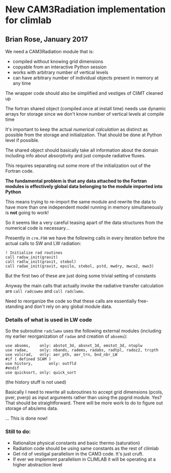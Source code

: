 # New CAM3Radiation implementation for climlab

## Brian Rose, January 2017

We need a CAM3Radiation module that is:

- compiled without knowing grid dimensions
- copyable from an interactive Python session
- works with arbitrary number of vertical levels
- can have arbitrary number of individual objects present in memory at any time

The wrapper code should also be simplified and vestiges of CliMT cleaned up

The fortran shared object (compiled once at install time) needs use dynamic
arrays for storage since we don't know number of vertical levels at compile time

It's important to keep the actual *numerical calculation* as distinct as possible
from the storage and initialization. That should be done at Python level if possible.

The shared object should basically take all information about the domain
including info about absorptivity
and just compute radiative fluxes.

This requires separating out some more of the initialization out of the Fortran code.

**The fundamental problem is that any data attached to the Fortran modules
is effectively global data belonging to the module imported into Python**

This means trying to re-import the same module and rewrite the data to have
more than one independent model running in memory simultaneously is **not**
going to work!

So it seems like a very careful teasing apart of the data structures
from the numerical code is necessary...

Presently in `crm.F90` we have the following calls in every iteration
before the actual calls to SW and LW radiation:

```
! Initialize rad routines
call radsw_init(gravit)
call radlw_init(gravit, stebol)
call radae_init(gravit, epsilo, stebol, pstd, mwdry, mwco2, mwo3)
```

But the first two of these are just doing some trivial setting of constants

Anyway the main calls that actually invoke the radiative transfer calculation are
`call radcswmx` and `call radclwmx`.

Need to reorganize the code so that these calls are essentially free-standing
and don't rely on any global module data.

### Details of what is used in LW code

So the subroutine `radclwmx` uses the following external modules
(including my earlier reorganization of `radae` and creation of `absems`):
```
use absems,    only: abstot_3d, absnxt_3d, emstot_3d, ntoplw
use radae,     only: nbands, radems, radabs, radtpl, radoz2, trcpth
use volcrad,   only: aer_pth, aer_trn, bnd_nbr_LW
#if ( defined SCAM )
use history,       only: outfld
#endif
use quicksort, only: quick_sort
```
(the history stuff is not used)

Basically I need to rewrite all subroutines to accept grid dimensions (pcols, pver, pverp)
as input arguments rather than using the ppgrid module. Yes? That should be straightforward.
There will be more work to do to figure out storage of abs/ems data.

... This is done now!

### Still to do:

- Rationalize physical constants and basic thermo (saturation)
- Radiation code should be using same constants as the rest of climlab
- Get rid of vestigal parallelism in the CAM3 code. It's just cruft.
- If ever we implement parallelism in CLIMLAB it will be operating at a higher abstraction level
